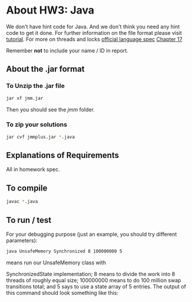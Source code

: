 # About HW3: Java

We don't have hint code for Java. And we don't think you need any hint code to get it done. For further information on the file format please visit [tutorial](https://docs.oracle.com/javase/tutorial/deployment/jar/index.html). For more on threads and locks [official language spec](https://docs.oracle.com/javase/specs/jls/se13/html/index.html) [Chapter 17](https://docs.oracle.com/javase/specs/jls/se13/html/jls-17.html)

Remember **not** to include your name / ID in report.


## About the .jar format

### To Unzip the .jar file
```bash
jar xf jmm.jar
```
Then you should see the *jmm* folder.

### To zip your solutions
```bash
jar cvf jmmplus.jar *.java
```

## Explanations of Requirements

All in homework spec.

## To compile
```bash
javac *.java
```

## To run / test

For your debugging purpose (just an example, you should try different parameters):
```bash
java UnsafeMemory Synchronized 8 100000000 5
```
means run our UnsafeMemory class with 

SynchronizedState implementation; 8 means to divide the work into 8 threads of roughly equal size; 100000000 means to do 100 million swap transitions total; and 5 says to use a state array of 5 entries. The output of this command should look something like this:

